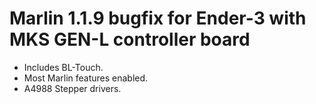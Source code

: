 # Marlin 1.1.9 bugfix for Ender-3 with MKS GEN-L controller board

* Includes BL-Touch.
* Most Marlin features enabled.  
* A4988 Stepper drivers.

